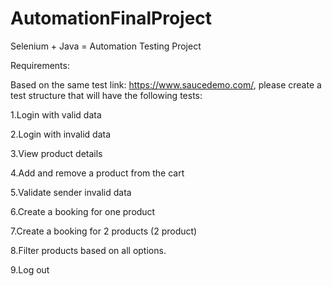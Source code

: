 # AutomationFinalProject
Selenium + Java = Automation Testing Project


Requirements:

Based on the same test link: https://www.saucedemo.com/,  please create a test structure that will have the following tests: 

1.Login with valid data 

2.Login with invalid data 

3.View product details

4.Add and remove a product from the cart 

5.Validate sender invalid data

6.Create a booking for one product 

7.Create a booking for 2 products (2 product)

8.Filter products based on all options.

9.Log out

